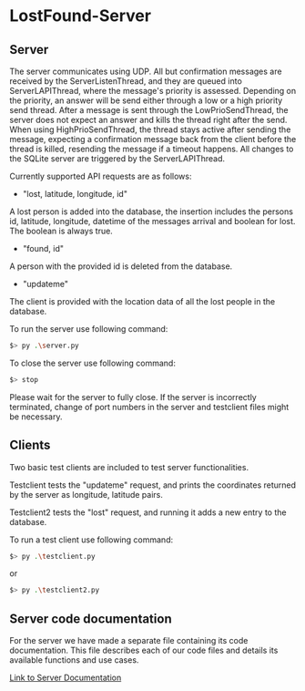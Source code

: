 # LostFound-Server
## Server
The server communicates using UDP. All but confirmation messages are received by the ServerListenThread, and they are queued into ServerLAPIThread, where the message's priority is assessed. Depending on the priority, an answer will be send either through a low or a high priority send thread. After a message is sent through the LowPrioSendThread, the server does not expect an answer and kills the thread right after the send. When using HighPrioSendThread, the thread stays active after sending the message, expecting a confirmation message back from the client before the thread is killed, resending the message if a timeout happens. All changes to the SQLite server are triggered by the ServerLAPIThread.

Currently supported API requests are as follows:
- "lost, latitude, longitude, id"

A lost person is added into the database, the insertion includes the persons id, latitude, longitude, datetime of the messages arrival and boolean for lost. The boolean is always true.

- "found, id"

A person with the provided id is deleted from the database.

- "updateme"

The client is provided with the location data of all the lost people in the database.

To run the server use following command:
```bash
$> py .\server.py
```
To close the server use following command:
```bash
$> stop
```
Please wait for the server to fully close. If the server is incorrectly terminated, change of port numbers in the server and testclient files might be necessary.
## Clients
Two basic test clients are included to test server functionalities.

Testclient tests the "updateme" request, and prints the coordinates returned by the server as longitude, latitude pairs.

Testclient2 tests the "lost" request, and running it adds a new entry to the database.

To run a test client use following command:
```bash
$> py .\testclient.py
```
or
```bash
$> py .\testclient2.py
```
## Server code documentation

For the server we have made a separate file containing its code documentation. This file describes each of our code files and details its available functions and use cases.

[Link to Server Documentation](https://github.com/LostFound-Application/LostFound-Server/blob/main/codeDocumentation.md)
